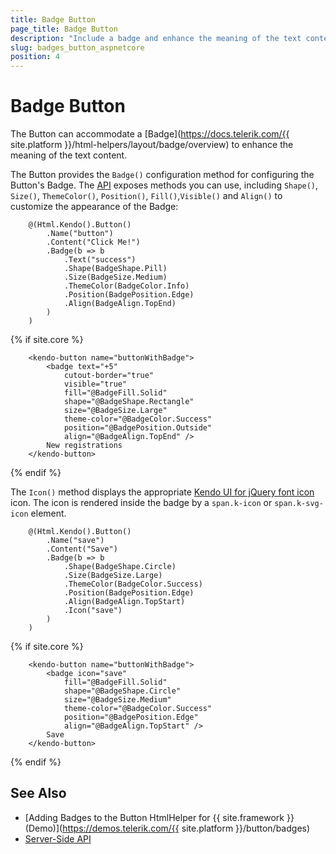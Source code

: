 ```yaml
---
title: Badge Button
page_title: Badge Button
description: "Include a badge and enhance the meaning of the text content of the Telerik UI Button component for {{ site.framework }}."
slug: badges_button_aspnetcore
position: 4
---
```


# Badge Button

The Button can accommodate a [Badge](https://docs.telerik.com/{{ site.platform }}/html-helpers/layout/badge/overview) to enhance the meaning of the text content.

The Button provides the `Badge()` configuration method for configuring the Button's Badge. The [API](/api/Kendo.Mvc.UI.Fluent/ButtonBadgeSettingsBuilder) exposes methods you can use, including `Shape()`, `Size()`, `ThemeColor()`, `Position()`, `Fill()`,`Visible()` and `Align()` to customize the appearance of the Badge:

```HtmlHelper
    @(Html.Kendo().Button()
        .Name("button")
        .Content("Click Me!")
        .Badge(b => b
            .Text("success")
            .Shape(BadgeShape.Pill)
            .Size(BadgeSize.Medium)
            .ThemeColor(BadgeColor.Info)
            .Position(BadgePosition.Edge)
            .Align(BadgeAlign.TopEnd)
        )
    )
```
{% if site.core %}
```TagHelper
    <kendo-button name="buttonWithBadge">
        <badge text="+5"
            cutout-border="true"
            visible="true"
            fill="@BadgeFill.Solid"
            shape="@BadgeShape.Rectangle"
            size="@BadgeSize.Large"
            theme-color="@BadgeColor.Success"
            position="@BadgePosition.Outside"
            align="@BadgeAlign.TopEnd" />
        New registrations
    </kendo-button>
```
{% endif %}


 The `Icon()` method displays the appropriate [Kendo UI for jQuery font icon](https://docs.telerik.com/kendo-ui/styles-and-layout/icons-web) icon. The icon is rendered inside the badge by a `span.k-icon` or `span.k-svg-icon` element.

```HtmlHelper
    @(Html.Kendo().Button()
        .Name("save")
        .Content("Save")
        .Badge(b => b
            .Shape(BadgeShape.Circle)
            .Size(BadgeSize.Large)
            .ThemeColor(BadgeColor.Success)
            .Position(BadgePosition.Edge)
            .Align(BadgeAlign.TopStart)
            .Icon("save")
        )
    )
```
{% if site.core %}
```TagHelper
    <kendo-button name="buttonWithBadge">
        <badge icon="save"
            fill="@BadgeFill.Solid"
            shape="@BadgeShape.Circle"
            size="@BadgeSize.Medium"
            theme-color="@BadgeColor.Success"
            position="@BadgePosition.Edge"
            align="@BadgeAlign.TopStart" />
        Save
    </kendo-button>
```
{% endif %}

## See Also

* [Adding Badges to the Button HtmlHelper for {{ site.framework }} (Demo)](https://demos.telerik.com/{{ site.platform }}/button/badges)
* [Server-Side API](/api/button)
